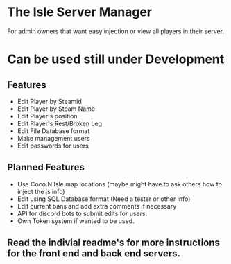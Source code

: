 # The Isle Server Manager
For admin owners that want easy injection or view all players in their server.
# Can be used still under Development
## Features
* Edit Player by Steamid
* Edit Player by Steam Name
* Edit Player's position
* Edit Player's Rest/Broken Leg
* Edit File Database format
* Make management users
* Edit passwords for users
## Planned Features
* Use Coco.N Isle map locations (maybe might have to ask others how to inject the js info)
* Edit using SQL Database format (Need a tester or other info)
* Edit current bans and add extra comments if necessary
* API for discord bots to submit edits for users.
* Own Token system if wanted to be used.
## Read the indivial readme's for more instructions for the front end and back end servers.
